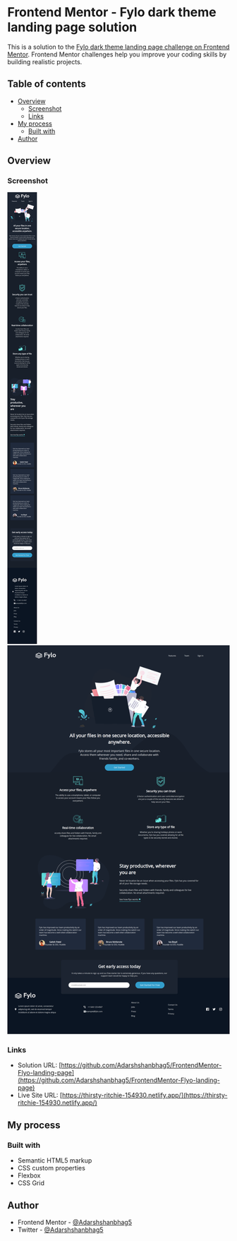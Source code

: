 # Frontend Mentor - Fylo dark theme landing page solution

This is a solution to the [Fylo dark theme landing page challenge on Frontend Mentor](https://www.frontendmentor.io/challenges/fylo-dark-theme-landing-page-5ca5f2d21e82137ec91a50fd). Frontend Mentor challenges help you improve your coding skills by building realistic projects.

## Table of contents

- [Overview](#overview)
  - [Screenshot](#screenshot)
  - [Links](#links)
- [My process](#my-process)
  - [Built with](#built-with)
- [Author](#author)

## Overview

### Screenshot

![](./screenshot_mobile.png)
![](./screenshot_desktop.png)

### Links

- Solution URL: [https://github.com/Adarshshanbhag5/FrontendMentor-Flyo-landing-page](https://github.com/Adarshshanbhag5/FrontendMentor-Flyo-landing-page)
- Live Site URL: [https://thirsty-ritchie-154930.netlify.app/](https://thirsty-ritchie-154930.netlify.app/)

## My process

### Built with

- Semantic HTML5 markup
- CSS custom properties
- Flexbox
- CSS Grid

## Author

- Frontend Mentor - [@Adarshshanbhag5](https://www.frontendmentor.io/profile/Adarshshanbhag5)
- Twitter - [@Adarshshanbhag5](https://www.twitter.com/Adarshshanbhag5)
